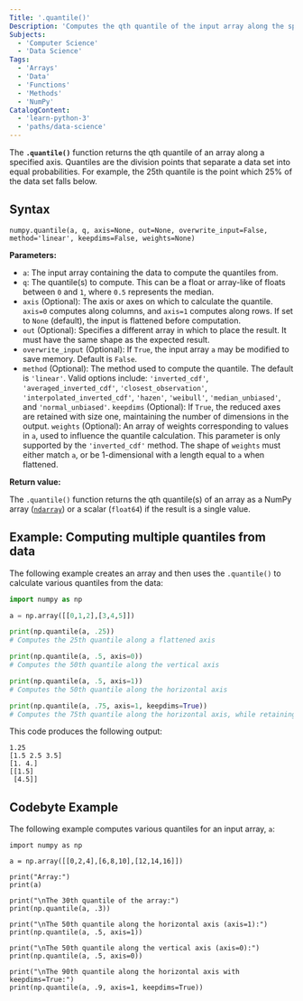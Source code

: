 ```yaml
---
Title: '.quantile()'
Description: 'Computes the qth quantile of the input array along the specified axis.'
Subjects:
  - 'Computer Science'
  - 'Data Science'
Tags:
  - 'Arrays'
  - 'Data'
  - 'Functions'
  - 'Methods'
  - 'NumPy'
CatalogContent:
  - 'learn-python-3'
  - 'paths/data-science'
---
```


The **`.quantile()`** function returns the qth quantile of an array along a specified axis. Quantiles are the division points that separate a data set into equal probabilities. For example, the 25th quantile is the point which 25% of the data set falls below.

## Syntax

```pseudo
numpy.quantile(a, q, axis=None, out=None, overwrite_input=False, method='linear', keepdims=False, weights=None)
```

**Parameters:**

- `a`: The input array containing the data to compute the quantiles from.
- `q`: The quantile(s) to compute. This can be a float or array-like of floats between `0` and `1`, where `0.5` represents the median.
- `axis` (Optional): The axis or axes on which to calculate the quantile. `axis=0` computes along columns, and `axis=1` computes along rows. If set to `None` (default), the input is flattened before computation.
- `out` (Optional): Specifies a different array in which to place the result. It must have the same shape as the expected result.
- `overwrite_input` (Optional): If `True`, the input array `a` may be modified to save memory. Default is `False`.
- `method` (Optional): The method used to compute the quantile. The default is `'linear'`. Valid options include: `'inverted_cdf'`, `'averaged_inverted_cdf'`, `'closest_observation'`, `'interpolated_inverted_cdf'`, `'hazen'`, `'weibull'`, `'median_unbiased'`, and `'normal_unbiased'`.
  `keepdims` (Optional): If `True`, the reduced axes are retained with size one, maintaining the number of dimensions in the output.
  `weights` (Optional): An array of weights corresponding to values in `a`, used to influence the quantile calculation. This parameter is only supported by the `'inverted_cdf'` method. The shape of `weights` must either match `a`, or be 1-dimensional with a length equal to `a` when flattened.

**Return value:**

The `.quantile()` function returns the qth quantile(s) of an array as a NumPy array ([`ndarray`](https://www.codecademy.com/resources/docs/numpy/ndarray)) or a scalar (`float64`) if the result is a single value.

## Example: Computing multiple quantiles from data

The following example creates an array and then uses the `.quantile()` to calculate various quantiles from the data:

```py
import numpy as np

a = np.array([[0,1,2],[3,4,5]])

print(np.quantile(a, .25))
# Computes the 25th quantile along a flattened axis

print(np.quantile(a, .5, axis=0))
# Computes the 50th quantile along the vertical axis

print(np.quantile(a, .5, axis=1))
# Computes the 50th quantile along the horizontal axis

print(np.quantile(a, .75, axis=1, keepdims=True))
# Computes the 75th quantile along the horizontal axis, while retaining the original dimensions of the input array
```

This code produces the following output:

```shell
1.25
[1.5 2.5 3.5]
[1. 4.]
[[1.5]
 [4.5]]
```

## Codebyte Example

The following example computes various quantiles for an input array, `a`:

```codebyte/python
import numpy as np

a = np.array([[0,2,4],[6,8,10],[12,14,16]])

print("Array:")
print(a)

print("\nThe 30th quantile of the array:")
print(np.quantile(a, .3))

print("\nThe 50th quantile along the horizontal axis (axis=1):")
print(np.quantile(a, .5, axis=1))

print("\nThe 50th quantile along the vertical axis (axis=0):")
print(np.quantile(a, .5, axis=0))

print("\nThe 90th quantile along the horizontal axis with keepdims=True:")
print(np.quantile(a, .9, axis=1, keepdims=True))
```
